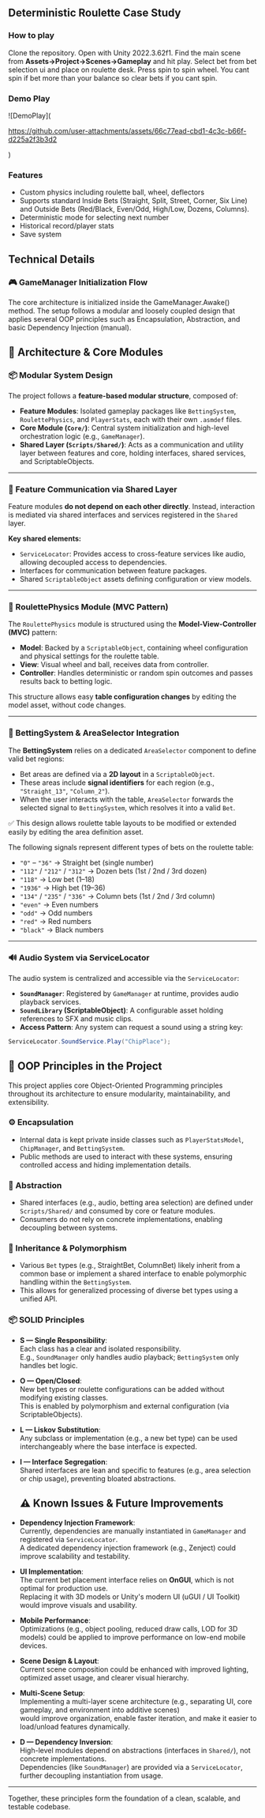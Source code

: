 ## Deterministic Roulette Case Study

### How to play

Clone the repository. Open with Unity 2022.3.62f1. Find the main scene from **Assets->Project->Scenes->Gameplay** and hit play. Select bet from bet selection ui and place on roulette desk. Press spin to spin wheel. You cant spin if bet more than your balance so clear bets if you cant spin.


### Demo Play

![DemoPlay](

https://github.com/user-attachments/assets/66c77ead-cbd1-4c3c-b66f-d225a2f3b3d2

)


### Features

- Custom physics including roulette ball, wheel, deflectors
- Supports standard Inside Bets (Straight, Split, Street, Corner, Six Line) and Outside Bets (Red/Black, Even/Odd, High/Low, Dozens, Columns).
- Deterministic mode for selecting next number
- Historical record/player stats
- Save system


## Technical Details
### 🎮 GameManager Initialization Flow
The core architecture is initialized inside the GameManager.Awake() method. The setup follows a modular and loosely coupled design that applies several OOP principles such as Encapsulation, Abstraction, and basic Dependency Injection (manual).

## 🧠 Architecture & Core Modules

### 📦 Modular System Design

The project follows a **feature-based modular structure**, composed of:

- **Feature Modules**: Isolated gameplay packages like `BettingSystem`, `RoulettePhysics`, and `PlayerStats`, each with their own `.asmdef` files.
- **Core Module (`Core/`)**: Central system initialization and high-level orchestration logic (e.g., `GameManager`).
- **Shared Layer (`Scripts/Shared/`)**: Acts as a communication and utility layer between features and core, holding interfaces, shared services, and ScriptableObjects.

---

### 🧩 Feature Communication via Shared Layer

Feature modules **do not depend on each other directly**. Instead, interaction is mediated via shared interfaces and services registered in the `Shared` layer.

**Key shared elements:**

- `ServiceLocator`: Provides access to cross-feature services like audio, allowing decoupled access to dependencies.
- Interfaces for communication between feature packages.
- Shared `ScriptableObject` assets defining configuration or view models.

---

### 🎰 RoulettePhysics Module (MVC Pattern)

The `RoulettePhysics` module is structured using the **Model-View-Controller (MVC)** pattern:

- **Model**: Backed by a `ScriptableObject`, containing wheel configuration and physical settings for the roulette table.
- **View**: Visual wheel and ball, receives data from controller.
- **Controller**: Handles deterministic or random spin outcomes and passes results back to betting logic.

This structure allows easy **table configuration changes** by editing the model asset, without code changes.

---

### 🎯 BettingSystem & AreaSelector Integration

The **BettingSystem** relies on a dedicated `AreaSelector` component to define valid bet regions:

- Bet areas are defined via a **2D layout** in a `ScriptableObject`.
- These areas include **signal identifiers** for each region (e.g., `"Straight_13"`, `"Column_2"`).
- When the user interacts with the table, `AreaSelector` forwards the selected signal to `BettingSystem`, which resolves it into a valid `Bet`.

✅ This design allows roulette table layouts to be modified or extended easily by editing the area definition asset.

The following signals represent different types of bets on the roulette table:

- `"0"` – `"36"` → Straight bet (single number)
- `"112"` / `"212"` / `"312"` → Dozen bets (1st / 2nd / 3rd dozen)
- `"118"` → Low bet (1–18)
- `"1936"` → High bet (19–36)
- `"134"` / `"235"` / `"336"` → Column bets (1st / 2nd / 3rd column)
- `"even"` → Even numbers
- `"odd"` → Odd numbers
- `"red"` → Red numbers
- `"black"` → Black numbers


---

### 🔊 Audio System via ServiceLocator

The audio system is centralized and accessible via the `ServiceLocator`:

- **`SoundManager`**: Registered by `GameManager` at runtime, provides audio playback services.
- **`SoundLibrary` (ScriptableObject)**: A configurable asset holding references to SFX and music clips.
- **Access Pattern**: Any system can request a sound using a string key:

```csharp
ServiceLocator.SoundService.Play("ChipPlace");
```
## 🔄 OOP Principles in the Project

This project applies core Object-Oriented Programming principles throughout its architecture to ensure modularity, maintainability, and extensibility.

### ⚙️ Encapsulation

- Internal data is kept private inside classes such as `PlayerStatsModel`, `ChipManager`, and `BettingSystem`.
- Public methods are used to interact with these systems, ensuring controlled access and hiding implementation details.

### 🧬 Abstraction

- Shared interfaces (e.g., audio, betting area selection) are defined under `Scripts/Shared/` and consumed by core or feature modules.
- Consumers do not rely on concrete implementations, enabling decoupling between systems.

### 🧰 Inheritance & Polymorphism

- Various `Bet` types (e.g., StraightBet, ColumnBet) likely inherit from a common base or implement a shared interface to enable polymorphic handling within the `BettingSystem`.
- This allows for generalized processing of diverse bet types using a unified API.

### 📦 SOLID Principles

- **S — Single Responsibility**:  
  Each class has a clear and isolated responsibility.  
  E.g., `SoundManager` only handles audio playback; `BettingSystem` only handles bet logic.

- **O — Open/Closed**:  
  New bet types or roulette configurations can be added without modifying existing classes.  
  This is enabled by polymorphism and external configuration (via ScriptableObjects).

- **L — Liskov Substitution**:  
  Any subclass or implementation (e.g., a new bet type) can be used interchangeably where the base interface is expected.

- **I — Interface Segregation**:  
  Shared interfaces are lean and specific to features (e.g., area selection or chip usage), preventing bloated abstractions.

  ## ⚠️ Known Issues & Future Improvements

- **Dependency Injection Framework**:  
  Currently, dependencies are manually instantiated in `GameManager` and registered via `ServiceLocator`.  
  A dedicated dependency injection framework (e.g., Zenject) could improve scalability and testability.

- **UI Implementation**:  
  The current bet placement interface relies on **OnGUI**, which is not optimal for production use.  
  Replacing it with 3D models or Unity's modern UI (uGUI / UI Toolkit) would improve visuals and usability.

- **Mobile Performance**:  
  Optimizations (e.g., object pooling, reduced draw calls, LOD for 3D models) could be applied to improve performance on low-end mobile devices.

- **Scene Design & Layout**:  
  Current scene composition could be enhanced with improved lighting, optimized asset usage, and clearer visual hierarchy.

- **Multi-Scene Setup**:  
  Implementing a multi-layer scene architecture (e.g., separating UI, core gameplay, and environment into additive scenes)  
  would improve organization, enable faster iteration, and make it easier to load/unload features dynamically.


- **D — Dependency Inversion**:  
  High-level modules depend on abstractions (interfaces in `Shared/`), not concrete implementations.  
  Dependencies (like `SoundManager`) are provided via a `ServiceLocator`, further decoupling instantiation from usage.

---

Together, these principles form the foundation of a clean, scalable, and testable codebase.
